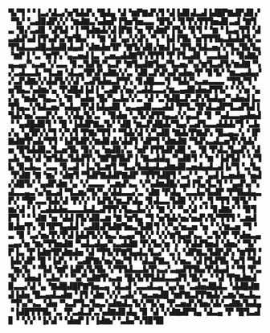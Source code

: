 ▜▞▜▝▝▐▃▞▟▃▞▅▜▟▟▚▝█▟▄▝▟▝▆▛▇▟▚▜▝▟▐▟▊▟▃▟▐▟█▛▇▟▛▟▊▞▝▜▞▝▃▟▉▟▛▞▞▝▆▟▇▃▚▟▅▛▐▜▅▜▅▃▃▝█▜▞▝▊▜▚▜▜▜▅▟▊▃▟▝▇▜▃▝▉▞▃▟▊▝▟▜▟▝▐▝▜▟▆▟▞▟▐▛▇▝▅▝▛▟▆▛▐▜▞▝▊▜▝▝▆▝▐▃▄▜▜▝▟▃▟▟▚▟▐▜▚▟▚▞▆▜▙▞▝▝▇▝▟▝▄▞▞▟▚▝▚▝▐▟▐▜▙▝▅▜▜▜▙▃▙▟▟▜▞▃▜▜▟▃▃▟█▃▙▟▊▟▄▟▝▟▆▟▅▜▛▝▇▜▞▟▊▞▆▟▐▃▜▜▄▜▟▃▅▞▞▜▃▜▙▜▄▝▆▛▐▝▃▝▆▜▚▝▄▃▅▟▐▃▝▃▅▃▟▟▇▜▚▜▜▜▝▛▐▜▃▟▊▝▃▃▙▟▝▝▉▟▇▞▄▃▄▞▚▃▅▝▞▃▃▝▊▃▜▟▜▞▚▃▛▝▇▜▄▟▇▜▄▞▜▃▅▞▚▞▆▜▃▟▜▞▆▟▇▝▚▞▃▟▃▃▙▝▜▃▆▝▟▃▄▜▛▟▚▟▇▞▞▃▝▟▊▃▛▟▚▟▚▟▅▞▛▝▊▜▞▝▆▃▄▟▄▞▞▃▛▟▇▞▞▟▟▜▞▞▟▝▃▟▜▟▅▃▛▜▚▝▊▟█▃▃▜▝▜▟▞▚▃▅▃▃▃▝▜▜▞▜▝▅▜▙▃▚▟▆▞▄▝▛▟█▟▐▟▐▝▃▟▛▞▅▞▃▟▟▃▃▞▆▃▄▟▉▟▅▟▜▜▞▝▝▞▅▝▄▞▄▝▆▟▞▜▄▃▚▝▇▝▚▟▅▝█▞▚▃▙▞▞▃▝▟▝▃▜▟█▃▛▃▛▞▙▟▄▞▚▟▅▟▐▃▜▜▄▃▚▜▟▃▅▞▚▟▄▞▛▟▐▟▄▟▉▝▄▃▄▟▉▃▃▟▟▝▛▜▃▜▛▟▃▟▛▜▃▟▜▟▐▜▟▞▅▞▃▃▛▞▃▝▞▟▄▜▞▃▝▝▉▟▅▝▃▜▞▟▜▜▄▃▞▞▄▃▛▝▊▝▚▟▃▃▄▟▅▟▝▝▄▟█▟▉▜▝▝█▝▐▟▟▛▇▃▜▞▝▟█▝▆▃▛▟█▟▞▜▄▞▃▟▜▃▃▟▟▟▞▜▝▃▙▞▄▝▄▜▛▞▞▜▝▞▚▜▝▛▇▞▜▜▝▝▜▟▞▟▝▞▚▟█▝▇▟▞▛▇▟▚▝█▃▄▃▚▝▐▛▇▟▇▜▚▟▞▜▜▝▐▟▜▟▛▞▆▟▊▟▞▟▟▜▝▟▛▜▝▟▆▟▇▝▜▟▚▃▟▃▅▜▚▜▟▞▅▝█▜▟▟▉▃▜▃▅▜▙▝▉▞▄▝▅▟▉▞▃▝▅▛▐▜▜▟▛▟█▝▃▝█▝▛▟▃▜▄▟▚▝▟▃▙▝▆▞▟▝▆▜▟▃▜▟▟▜▚▝▇▛▇▜▙▛▐▝▇▃▟▟▄▝▚▟▉▜▝▝▆▝▐▟▜▟▝▝▞▜▙▝▉▃▙▃▝▃▃▝▊▃▟▝▐▃▜▃▆▜▝▜▃▞▙▟▄▟▃▟▆▟▉▃▅▟▄▟▃▟▐▞▜▝▃▜▄▝▛▟▇▝▇▝▆▞▝▟▆▜▝▜▟▛▇▟▟▛▇▟▛▝▜▜▜▟█▜▝▃▞▝▃▝▄▟▐▃▅▟▅▝▅▟▞▟█▜▞▝▄▟▛▟▆▝▄▝▞▃▃▃▝▃▆▟▚▃▝▞▚▟▆▟█▞▄▟▐▜▄▜▃▜▝▝▄▟▚▞▚▟▃▃▄▃▚▞▆▃▟▝▜▃▆▞▜▞▚▞▟▟▃▃▞▃▝▟▇▝▛▟▄▝▃▃▙▞▙▟▛▝▛▜▙▟▄▃▛▞▝▜▛▃▃▜▟▞▟▝▛▞▞▝▐▟▜▞▆▃▛▟▄▝▊▟▃▃▜▟▉▝▞▝▃▜▝▜▜▝▉▜▞▝▆▞▟▝▐▝▃▟▟▟▅▃▃▃▙▟▃▟▜▜▚▜▄▃▙▞▞▝▇▝▞▝▚▞▟▝▝▝▊▟▇▞▝▝▉▜▛▜▝▝▝▟▇▝▅▝▟▟▐▜▞▟▉▃▆▝▇▝▆▜▄▝▜▝▅▜▟▞▅▞▅▟▚▜▞▜▜▜▝▃▆▟▉▟▅▜▚▝▊▜▛▜▄▟▟▝▃▟▉▟▜▟▇▜▅▃▜▟▊▜▝▞▚▞▅▃▅▝▅▝▝▞▆▃▅▝▜▝▃▝▉▝▃▞▅▞▛▞▛▟▐▟▟▜▞▞▙▃▚▃▄▞▜▞▞▝▞▞▆▜▄▟▚▃▝▃▜▞▛▝▛▟▅▃▄▃▄▞▅▝▆▞▜▜▅▟▇▝▚▟▃▟▄▞▚▃▟▟▇▝▛▞▙▞▅▝▞▝▛▟▟▜▅▟▝▟▅▞▝▜▞▛▐▃▝▛▐▟▆▜▛▟▆▟▅▝▟▝▜▜▞▛▇▜▄▟▃▜▃▞▝▃▚▝▟▛▇▃▜▟▛▟▚▝▆▜▜▝▐▟▞▟▛▝█▝▐▟▚▝▝▃▟▛▇▞▅▞▅▞▜▝▝▟▃▛▇▃▝▞▅▃▝▟▐▜▟▜▙▝▅▜▝▜▟▝▆▞▙▝▝▜▟▝▆▛▐▟▛▞▙▜▙▝▞▜▜▟▃▃▙▜▚▃▞▃▄▟▜▜▙▞▛▟▄▟▝▝▜▝▛▃▜▞▝▟▅▟▝▃▙▞▝▝▚▞▚▟▇▜▚▃▅▝█▞▙▜▜▟▟▃▃▟▜▝█▞▃▝▝▟▝▛▇▟▆▟▉▃▃▞▟▝▄▝▇▟█▟█▛▇▜▅▃▄▝▟▃▟▝▃▃▟▃▄▝▄▞▅▝▃▟▅▟█▟▃▝▟▟█▟▇▟▐▟▅▝█▃▄▟▃▟▆▝▐▜▝▟▆▝▞▞▃▟▞▝▅▃▅▟█▝▆▛▇▃▛▛▇▟▞▃▆▞▅▃▙▃▝▜▚▞▚▃▝▟▅▝▚▃▛▜▃▜▄▃▚▟▆▟▃▜▞▞▜▞▄▝▛▃▅▟▚▜▅▞▟▞▃▟▇▞▙▟▄▝▐▟█▜▜▜▙▝▃▝▛▃▟▃▛▃▚▟▇▟▊▟▄▝▉▝▟▝▞▟▇▟▛▜▄▝▟▃▄▝▛▝█▜▃▟▊▝▝▞▞▝▐▞▟▝▝▟▅▛▐▝▐▟▆▞▝▃▙▞▚▜▉▜▉

